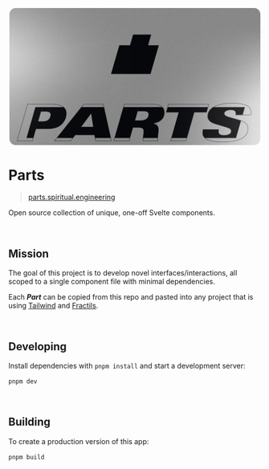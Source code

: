 <p align="center">
	<img src="./static/meta.png" width="500px" />
</p>

# Parts

> [parts.spiritual.engineering](https://parts.spiritual.engineering)

Open source collection of unique, one-off Svelte components.

<br/>

## Mission

The goal of this project is to develop novel interfaces/interactions, all scoped to a single component file with minimal dependencies.

Each **_Part_** can be copied from this repo and pasted into any project that is using [Tailwind](https://tailwindcss.com/) and [Fractils](https://github.com/FractalHQ/fractils).

<br/>

## Developing

Install dependencies with `pnpm install` and start a development server:

```bash
pnpm dev
```

<br/>

## Building

To create a production version of this app:

```bash
pnpm build
```
